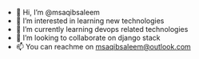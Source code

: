 - 👋 Hi, I’m @msaqibsaleem
- 👀 I’m interested in learning new technologies
- 🌱 I’m currently learning devops related technologies
- 💞️ I’m looking to collaborate on django stack
- 📫 You can reachme on msaqibsaleem@outlook.com

<!---
msaqibsaleem/msaqibsaleem is a ✨ special ✨ repository because its `README.md` (this file) appears on your GitHub profile.
You can click the Preview link to take a look at your changes.
--->

